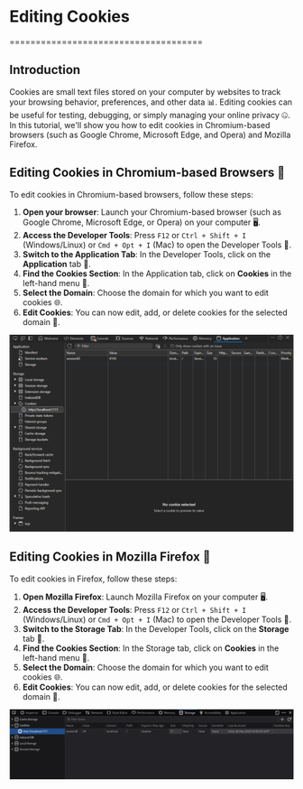 # Editing Cookies
=====================================

## Introduction
Cookies are small text files stored on your computer by websites to track your browsing behavior, preferences, and other data 📊. Editing cookies can be useful for testing, debugging, or simply managing your online privacy 🤐. In this tutorial, we'll show you how to edit cookies in Chromium-based browsers (such as Google Chrome, Microsoft Edge, and Opera) and Mozilla Firefox.

## Editing Cookies in Chromium-based Browsers 🚀
To edit cookies in Chromium-based browsers, follow these steps:

1. **Open your browser**: Launch your Chromium-based browser (such as Google Chrome, Microsoft Edge, or Opera) on your computer 🖥️.
2. **Access the Developer Tools**: Press `F12` or `Ctrl + Shift + I` (Windows/Linux) or `Cmd + Opt + I` (Mac) to open the Developer Tools 🔧.
3. **Switch to the Application Tab**: In the Developer Tools, click on the **Application** tab 📁.
4. **Find the Cookies Section**: In the Application tab, click on **Cookies** in the left-hand menu 🍪.
5. **Select the Domain**: Choose the domain for which you want to edit cookies 🌐.
6. **Edit Cookies**: You can now edit, add, or delete cookies for the selected domain 📝.

![Chromium Cookies Editor](Images/chromium_cookies_editor.png)

## Editing Cookies in Mozilla Firefox 🦊
To edit cookies in Firefox, follow these steps:

1. **Open Mozilla Firefox**: Launch Mozilla Firefox on your computer 🖥️.
2. **Access the Developer Tools**: Press `F12` or `Ctrl + Shift + I` (Windows/Linux) or `Cmd + Opt + I` (Mac) to open the Developer Tools 🔧.
3. **Switch to the Storage Tab**: In the Developer Tools, click on the **Storage** tab 📁.
4. **Find the Cookies Section**: In the Storage tab, click on **Cookies** in the left-hand menu 🍪.
5. **Select the Domain**: Choose the domain for which you want to edit cookies 🌐.
6. **Edit Cookies**: You can now edit, add, or delete cookies for the selected domain 📝.

![Firefox Cookies Editor](Images/firefox_cookies_editor.png)